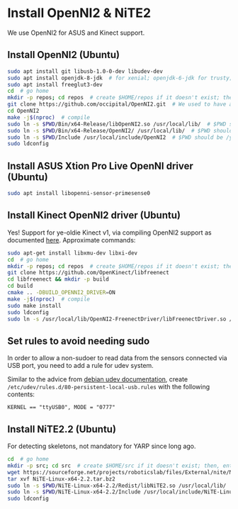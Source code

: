 # Install OpenNI2 & NiTE2

We use OpenNI2 for ASUS and Kinect support.

## Install OpenNI2 (Ubuntu)

```bash
sudo apt install git libusb-1.0-0-dev libudev-dev
sudo apt install openjdk-8-jdk  # for xenial; openjdk-6-jdk for trusty; if not using other java version.
sudo apt install freeglut3-dev
cd  # go home
mkdir -p repos; cd repos  # create $HOME/repos if it doesn't exist; then, enter it
git clone https://github.com/occipital/OpenNI2.git  # We used to have a fork off 6857677beee08e264fc5aeecb1adf647a7d616ab with working copy of Xtion Pro Live OpenNI2 driver.
cd OpenNI2
make -j$(nproc)  # compile
sudo ln -s $PWD/Bin/x64-Release/libOpenNI2.so /usr/local/lib/  # $PWD should be /yourPathTo/OpenNI2
sudo ln -s $PWD/Bin/x64-Release/OpenNI2/ /usr/local/lib/  # $PWD should be /yourPathTo/OpenNI2
sudo ln -s $PWD/Include /usr/local/include/OpenNI2  # $PWD should be /yourPathTo/OpenNI2
sudo ldconfig
```

## Install ASUS Xtion Pro Live OpenNI driver (Ubuntu)

```bash
sudo apt install libopenni-sensor-primesense0 
```

## Install Kinect OpenNI2 driver (Ubuntu)

Yes! Support for ye-oldie Kinect v1, via compiling OpenNI2 support as documented [here](https://github.com/OpenKinect/libfreenect/tree/master/OpenNI2-FreenectDriver). Approximate commands:

```bash
sudo apt-get install libxmu-dev libxi-dev
cd  # go home
mkdir -p repos; cd repos  # create $HOME/repos if it doesn't exist; then, enter it
git clone https://github.com/OpenKinect/libfreenect
cd libfreenect && mkdir -p build
cd build
cmake .. -DBUILD_OPENNI2_DRIVER=ON
make -j$(nproc)  # compile
sudo make install
sudo ldconfig
sudo ln -s /usr/local/lib/OpenNI2-FreenectDriver/libFreenectDriver.so /usr/local/lib/OpenNI2/Drivers
```

## Set rules to avoid needing sudo

In order to allow a non-sudoer to read data from the sensors connected via USB port, you need to add a rule for udev system. 

Similar to the advice from [debian udev documentation](https://wiki.debian.org/udev), create `/etc/udev/rules.d/80-persistent-local-usb.rules` with the following contents:
```
KERNEL == "ttyUSB0", MODE = "0777"
```

## Install NiTE2.2 (Ubuntu)

For detecting skeletons, not mandatory for YARP since long ago.

```bash
cd  # go home
mkdir -p src; cd src  # create $HOME/src if it doesn't exist; then, enter it
wget https://sourceforge.net/projects/roboticslab/files/External/nite/NiTE-Linux-x64-2.2.tar.bz2
tar xvf NiTE-Linux-x64-2.2.tar.bz2
sudo ln -s $PWD/NiTE-Linux-x64-2.2/Redist/libNiTE2.so /usr/local/lib/  # $PWD should be /yourPathTo/NiTE-Linux-x64-2.2/..
sudo ln -s $PWD/NiTE-Linux-x64-2.2/Include /usr/local/include/NiTE-Linux-x64-2.2  # $PWD should be /yourPathTo/NiTE-Linux-x64-2.2/..
sudo ldconfig
```
